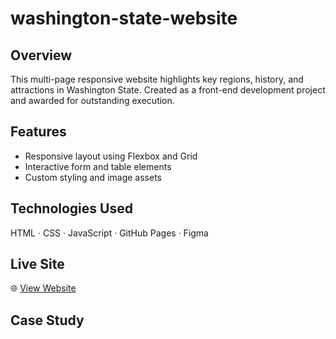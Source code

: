 # washington-state-website

## Overview
This multi-page responsive website highlights key regions, history, and attractions in Washington State. Created as a front-end development project and awarded for outstanding execution.

## Features
- Responsive layout using Flexbox and Grid
- Interactive form and table elements
- Custom styling and image assets

## Technologies Used
HTML · CSS · JavaScript · GitHub Pages · Figma

## Live Site
🌐 [View Website](https://brittnebaila.github.io/washington-state-website)

## Case Study
